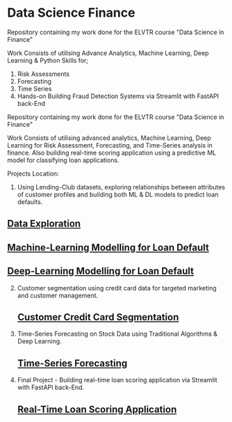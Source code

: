 # Data Science Finance
Repository containing my work done for the ELVTR course "Data Science in Finance"

Work Consists of utilising Advance Analytics, Machine Learning, Deep Learning & Python Skills for;

1. Risk Assessments
2. Forecasting
3. Time Series
4. Hands-on Building Fraud Detection Systems via Streamlit with FastAPI back-End

Repository containing my work done for the ELVTR course "Data Science in Finance"

Work Consists of utilising advanced analytics, Machine Learning, Deep Learning for Risk Assessment, Forecasting, and Time-Series analysis in finance. Also building real-time scoring application using a predictive ML model for classifying loan applications.

Projects Location: 

1. Using Lending-Club datasets, exploring relationships between attributes of customer profiles and building both ML & DL models to predict loan defaults.
## [Data Exploration](notebooks/assignment1_data_cleaning_and_eda.ipynb)
## [Machine-Learning Modelling for Loan Default](notebooks/assignment2_build_baseline_ml_model_v2.ipynb)
## [Deep-Learning Modelling for Loan Default](notebooks/assignment3_DL_challenger_model.ipynb)

2. Customer segmentation using credit card data for targeted marketing and customer management.
   ## [Customer Credit Card Segmentation](notebooks/assignment4_customer_segmentation.ipynb)
  
3. Time-Series Forecasting on Stock Data using Traditional Algorithms & Deep Learning.
   ## [Time-Series Forecasting](notebooks/assignment5_timeseries_forecasting_v2.ipynb)

4. Final Project - Building real-time loan scoring application via Streamlit with FastAPI back-End.
   ## [Real-Time Loan Scoring Application](capstone_project)
